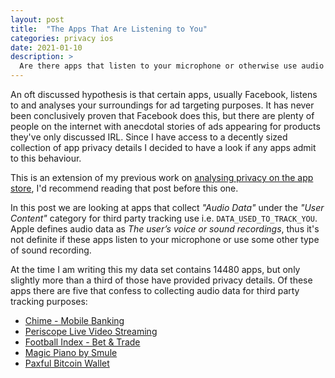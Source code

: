 ```yaml
---
layout: post
title:  "The Apps That Are Listening to You"
categories: privacy ios
date: 2021-01-10
description: >
  Are there apps that listen to your microphone or otherwise use audio data for third party tracking? If so which are they?
---
```


An oft discussed hypothesis is that certain apps, usually Facebook, listens to and analyses your surroundings for ad targeting purposes. It has never been conclusively proven that Facebook does this, but there are plenty of people on the internet with anecdotal stories of ads appearing for products they've only discussed IRL. Since I have access to a decently sized collection of app privacy details I decided to have a look if any apps admit to this behaviour.

This is an extension of my previous work on [analysing privacy on the app store](https://hugotunius.se/2021/01/03/an-analysis-of-privacy-on-the-app-store.html), I'd recommend reading that post before this one.

In this post we are looking at apps that collect *"Audio Data"* under the *"User Content"* category for third party tracking use i.e. `DATA_USED_TO_TRACK_YOU`. Apple defines audio data as *The user’s voice or sound recordings*, thus it's not definite if these apps listen to your microphone or use some other type of sound recording.

At the time I am writing this my data set contains 14480 apps, but only slightly more than a third of those have provided privacy details. Of these apps there are five that confess to collecting audio data for third party tracking purposes:

+ [Chime - Mobile Banking](https://apps.apple.com/us/app/chime-mobile-banking/id836215269)
+ [Periscope Live Video Streaming](https://apps.apple.com/gb/app/periscope-live-video-streaming/id972909677)
+ [Football Index - Bet & Trade](https://apps.apple.com/gb/app/football-index-bet-trade/id1068187100)
+ [Magic Piano by Smule](https://apps.apple.com/us/app/magic-piano-by-smule/id421254504)
+ [Paxful Bitcoin Wallet](https://apps.apple.com/us/app/paxful-bitcoin-wallet/id1443813253)

